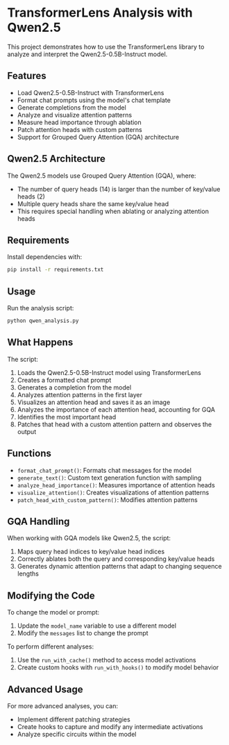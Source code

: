 # TransformerLens Analysis with Qwen2.5

This project demonstrates how to use the TransformerLens library to analyze and interpret the Qwen2.5-0.5B-Instruct model.

## Features

- Load Qwen2.5-0.5B-Instruct with TransformerLens
- Format chat prompts using the model's chat template
- Generate completions from the model
- Analyze and visualize attention patterns
- Measure head importance through ablation
- Patch attention heads with custom patterns
- Support for Grouped Query Attention (GQA) architecture

## Qwen2.5 Architecture

The Qwen2.5 models use Grouped Query Attention (GQA), where:

- The number of query heads (14) is larger than the number of key/value heads (2)
- Multiple query heads share the same key/value head
- This requires special handling when ablating or analyzing attention heads

## Requirements

Install dependencies with:

```bash
pip install -r requirements.txt
```

## Usage

Run the analysis script:

```bash
python qwen_analysis.py
```

## What Happens

The script:

1. Loads the Qwen2.5-0.5B-Instruct model using TransformerLens
2. Creates a formatted chat prompt
3. Generates a completion from the model
4. Analyzes attention patterns in the first layer
5. Visualizes an attention head and saves it as an image
6. Analyzes the importance of each attention head, accounting for GQA
7. Identifies the most important head
8. Patches that head with a custom attention pattern and observes the output

## Functions

- `format_chat_prompt()`: Formats chat messages for the model
- `generate_text()`: Custom text generation function with sampling
- `analyze_head_importance()`: Measures importance of attention heads
- `visualize_attention()`: Creates visualizations of attention patterns
- `patch_head_with_custom_pattern()`: Modifies attention patterns

## GQA Handling

When working with GQA models like Qwen2.5, the script:

1. Maps query head indices to key/value head indices
2. Correctly ablates both the query and corresponding key/value heads
3. Generates dynamic attention patterns that adapt to changing sequence lengths

## Modifying the Code

To change the model or prompt:

1. Update the `model_name` variable to use a different model
2. Modify the `messages` list to change the prompt

To perform different analyses:

1. Use the `run_with_cache()` method to access model activations
2. Create custom hooks with `run_with_hooks()` to modify model behavior

## Advanced Usage

For more advanced analyses, you can:

- Implement different patching strategies
- Create hooks to capture and modify any intermediate activations
- Analyze specific circuits within the model
